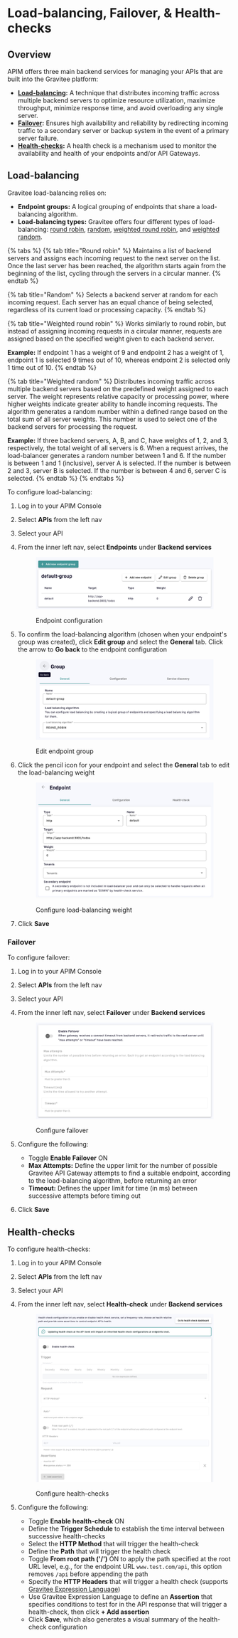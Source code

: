 # Load-balancing, Failover, & Health-checks

## Overview

APIM offers three main backend services for managing your APIs that are built into the Gravitee platform:

* [**Load-balancing**](load-balancing-failover-and-health-checks.md#load-balancing)**:** A technique that distributes incoming traffic across multiple backend servers to optimize resource utilization, maximize throughput, minimize response time, and avoid overloading any single server.
* [**Failover**](load-balancing-failover-and-health-checks.md#failover)**:** Ensures high availability and reliability by redirecting incoming traffic to a secondary server or backup system in the event of a primary server failure.&#x20;
* [**Health-checks**](load-balancing-failover-and-health-checks.md#health-checks)**:** A health check is a mechanism used to monitor the availability and health of your endpoints and/or API Gateways.&#x20;

## Load-balancing

Gravitee load-balancing relies on:

* **Endpoint groups:** A logical grouping of endpoints that share a load-balancing algorithm.
* **Load-balancing types:** Gravitee offers four different types of load-balancing: [round robin](load-balancing-failover-and-health-checks.md#round-robin), [random](load-balancing-failover-and-health-checks.md#random), [weighted round robin](load-balancing-failover-and-health-checks.md#weighted-round-robin), and [weighted random](load-balancing-failover-and-health-checks.md#weighted-random).

{% tabs %}
{% tab title="Round robin" %}
Maintains a list of backend servers and assigns each incoming request to the next server on the list. Once the last server has been reached, the algorithm starts again from the beginning of the list, cycling through the servers in a circular manner.
{% endtab %}

{% tab title="Random" %}
Selects a backend server at random for each incoming request. Each server has an equal chance of being selected, regardless of its current load or processing capacity.
{% endtab %}

{% tab title="Weighted round robin" %}
Works similarly to round robin, but instead of assigning incoming requests in a circular manner, requests are assigned based on the specified weight given to each backend server.

**Example:** If endpoint 1 has a weight of 9 and endpoint 2 has a weight of 1, endpoint 1 is selected 9 times out of 10, whereas endpoint 2 is selected only 1 time out of 10.
{% endtab %}

{% tab title="Weighted random" %}
Distributes incoming traffic across multiple backend servers based on the predefined weight assigned to each server. The weight represents relative capacity or processing power, where higher weights indicate greater ability to handle incoming requests. The algorithm generates a random number within a defined range based on the total sum of all server weights. This number is used to select one of the backend servers for processing the request.

**Example:** If three backend servers, A, B, and C, have weights of 1, 2, and 3, respectively, the total weight of all servers is 6. When a request arrives, the load-balancer generates a random number between 1 and 6. If the number is between 1 and 1 (inclusive), server A is selected. If the number is between 2 and 3, server B is selected. If the number is between 4 and 6, server C is selected.
{% endtab %}
{% endtabs %}

To configure load-balancing:

1. Log in to your APIM Console
2. Select **APIs** from the left nav
3. Select your API
4.  From the inner left nav, select **Endpoints** under **Backend services**&#x20;

    <figure><img src="../../.gitbook/assets/v2 endpoint group.png" alt=""><figcaption><p>Endpoint configuration</p></figcaption></figure>
5.  To confirm the load-balancing algorithm (chosen when your endpoint's group was created), click **Edit group** and select the **General** tab. Click the arrow to **Go back** to the endpoint configuration

    <figure><img src="../../.gitbook/assets/v2 endpoint group edit.png" alt=""><figcaption><p>Edit endpoint group</p></figcaption></figure>
6.  Click the pencil icon for your endpoint and select the **General** tab to edit the load-balancing weight&#x20;

    <figure><img src="../../.gitbook/assets/v2 endpoint weight.png" alt=""><figcaption><p>Configure load-balancing weight</p></figcaption></figure>
7. Click **Save**

### Failover

To configure failover:

1. Log in to your APIM Console
2. Select **APIs** from the left nav
3. Select your API
4.  From the inner left nav, select **Failover** under **Backend services**&#x20;

    <figure><img src="../../.gitbook/assets/v2 failover.png" alt=""><figcaption><p>Configure failover</p></figcaption></figure>
5. Configure the following:
   * Toggle **Enable Failover** ON
   * **Max Attempts:** Define the upper limit for the number of possible Gravitee API Gateway attempts to find a suitable endpoint, according to the load-balancing algorithm, before returning an error
   * **Timeout:** Defines the upper limit for time (in ms) between successive attempts before timing out
6. Click **Save**

## Health-checks

To configure health-checks:

1. Log in to your APIM Console
2. Select **APIs** from the left nav
3. Select your API
4.  From the inner left nav, select **Health-check** under **Backend services**&#x20;

    <figure><img src="../../.gitbook/assets/v2 health-check.png" alt=""><figcaption><p>Configure health-checks</p></figcaption></figure>
5. Configure the following:
   * Toggle **Enable health-check** ON
   * Define the **Trigger Schedule** to establish the time interval between successive health-checks
   * Select the **HTTP Method** that will trigger the health-check
   * Define the **Path** that will trigger the health check
   * Toggle **From root path ('/')** ON to apply the path specified at the root URL level, e.g., for the endpoint URL `www.test.com/api`, this option removes `/api` before appending the path
   * Specify the **HTTP Headers** that will trigger a health check (supports [Gravitee Expression Language](../../gravitee-expression-language.md))
   * Use Gravitee Expression Language to define an **Assertion** that specifies conditions to test for in the API response that will trigger a health-check, then click **+ Add assertion**
   * Click **Save**, which also generates a visual summary of the health-check configuration
